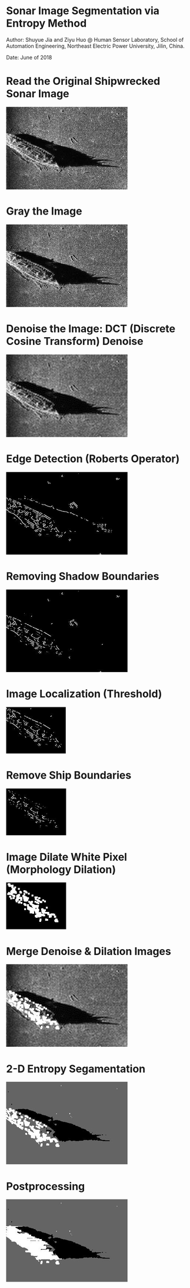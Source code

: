# Sonar Image Segmentation via Entropy Method

Author: Shuyue Jia and Ziyu Huo @ Human Sensor Laboratory, School of Automation Engineering, Northeast Electric Power University, Jilin, China.

Date: June of 2018
  
# Read the Original Shipwrecked Sonar Image

![](https://github.com/SuperBruceJia/Sonar-Image-Segmentation-through-Entropy-Method/raw/master/sonar_original.jpg)

# Gray the Image

![](https://github.com/SuperBruceJia/Sonar-Image-Segmentation-through-Entropy-Method/raw/master/Img_gray.jpg)

# Denoise the Image: DCT (Discrete Cosine Transform) Denoise

![](https://github.com/SuperBruceJia/Sonar-Image-Segmentation-through-Entropy-Method/raw/master/Img_Denoise.jpg)

# Edge Detection (Roberts Operator)

![](https://github.com/SuperBruceJia/Sonar-Image-Segmentation-through-Entropy-Method/raw/master/Img_Edge.jpg)

# Removing Shadow Boundaries

![](https://github.com/SuperBruceJia/Sonar-Image-Segmentation-through-Entropy-Method/raw/master/Removing_Shadow_Boundaries.jpg)

# Image Localization (Threshold)

![](https://github.com/SuperBruceJia/Sonar-Image-Segmentation-through-Entropy-Method/raw/master/Localization.jpg)

# Remove Ship Boundaries

![](https://github.com/SuperBruceJia/Sonar-Image-Segmentation-through-Entropy-Method/raw/master/Dilate_New_Img.jpg)

# Image Dilate White Pixel (Morphology Dilation)

![](https://github.com/SuperBruceJia/Sonar-Image-Segmentation-through-Entropy-Method/raw/master/Img_Dilate.jpg)

# Merge Denoise & Dilation Images

![](https://github.com/SuperBruceJia/Sonar-Image-Segmentation-through-Entropy-Method/raw/master/Expanded_Image.jpg)

# 2-D Entropy Segamentation

![](https://github.com/SuperBruceJia/Sonar-Image-Segmentation-through-Entropy-Method/raw/master/Img_Entropy.jpg)

# Postprocessing

![](https://github.com/SuperBruceJia/Sonar-Image-Segmentation-through-Entropy-Method/raw/master/Final_Image.jpg)
